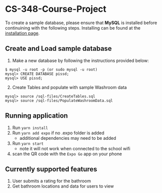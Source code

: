 # CS-348-Course-Project

To create a sample database, please ensure that **MySQL** is installed before continuining with the following steps. Installing can be found at the [installation page](https://dev.mysql.com/doc/refman/8.0/en/installing.html).

## Create and Load sample database

1. Make a new database by following the instructions provided below:

```mysql
$ mysql -u root -p (or sudo mysql -u root)
mysql> CREATE DATABASE pissd;
mysql> USE pissd;
```

2. Create Tables and populate with sample Washroom data

```mysql
mysql> source /sql-files/CreateTables.sql
mysql> source /sql-files/PopulateWashroomData.sql
```

## Running application

1. Run `yarn install`
2. Run `yarn add expo` if no .expo folder is added
    - additional dependencies may need to be added
3. Run `yarn start` 
    - note it will not work when connected to the school wifi
4. scan the QR code with the `Expo Go` app on your phone

## Currently supported features 

1. User submits a rating for the bathroom
2. Get bathroom locations and data for users to view